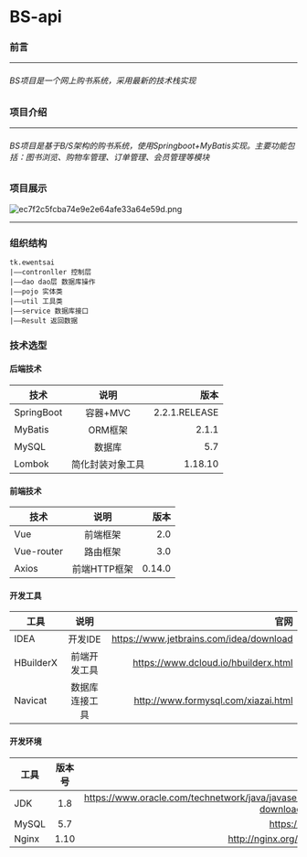 # BS-api

### 前言
---
###### BS项目是一个网上购书系统，采用最新的技术栈实现
### 项目介绍
---
###### BS项目是基于B/S架构的购书系统，使用Springboot+MyBatis实现。主要功能包括：图书浏览、购物车管理、订单管理、会员管理等模块
### 项目展示
![ec7f2c5fcba74e9e2e64afe33a64e59d.png](evernotecid://AFA704C9-B1A3-482E-A757-274EBCA9084D/appyinxiangcom/24272020/ENResource/p70)

---
### 组织结构
```
tk.ewentsai
|——contronller 控制层
|——dao dao层 数据库操作
|——pojo 实体类
|——util 工具类
|——service 数据库接口
|——Result 返回数据
```

### 技术选型
#### 后端技术
技术|说明|版本
--|:--:|--:
SpringBoot|容器+MVC|2.2.1.RELEASE
MyBatis|ORM框架|2.1.1
MySQL|数据库|5.7
Lombok|简化封装对象工具|1.18.10
#### 前端技术
技术|说明|版本
--|:--:|--:
Vue|前端框架|2.0
Vue-router|路由框架|3.0
Axios|前端HTTP框架|0.14.0
#### 开发工具
工具|说明|官网
--|:--:|--:
IDEA|开发IDE|https://www.jetbrains.com/idea/download
HBuilderX|前端开发工具|https://www.dcloud.io/hbuilderx.html
Navicat|数据库连接工具|http://www.formysql.com/xiazai.html
#### 开发环境
工具|版本号|官网
--|:--:|--:
JDK|1.8|https://www.oracle.com/technetwork/java/javase/downloads/jdk8-downloads-2133151.html
MySQL|5.7|https://www.mysql.com/
Nginx|1.10|http://nginx.org/en/download.html